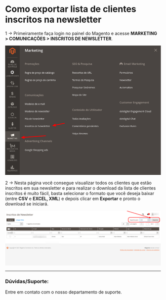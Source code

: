 # Como exportar lista de clientes inscritos na newsletter

1 -> Primeiramente faça login no painel do Magento e acesse **MARKETING > COMUNICAÇÕES > INSCRITOS DE NEWSLETTER**.

![exportando inscritos da newsletter](https://github.com/Oficina-do-Dev/Tutoriais/blob/main/Magento_2/059%20-%20Como%20exportar%20lista%20de%20clientes%20inscritos%20na%20newsletter/images/image1.png)

2 -> Nesta página você consegue visualizar todos os clientes que estão inscritos em sua newsletter e para realizar o download da lista de clientes inscritos é muito fácil, basta selecionar o formato que você deseja baixar (entre **CSV** e **EXCEL, XML**) e depois clicar em **Exportar** e pronto o download se iniciará.

![exportando inscritos da newsletter](https://github.com/Oficina-do-Dev/Tutoriais/blob/main/Magento_2/059%20-%20Como%20exportar%20lista%20de%20clientes%20inscritos%20na%20newsletter/images/image2.png)

<hr>

### Dúvidas/Suporte:
Entre em contato com o nosso departamento de suporte.